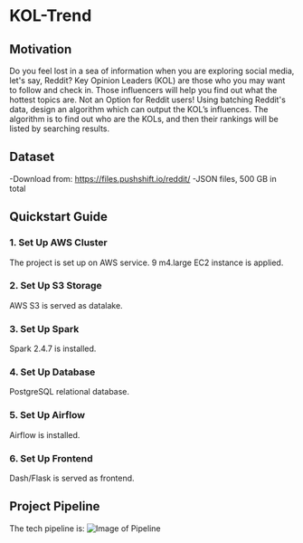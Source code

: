 # KOL-Trend

## Motivation
Do you feel lost in a sea of information when you are exploring social media, let's say, Reddit?
Key Opinion Leaders (KOL) are those who you may want to follow and check in. Those influencers will help you find out what the hottest topics are.
Not an Option for Reddit users!
Using batching Reddit's data, design an algorithm which can output the KOL’s influences. The algorithm is to find out who are the KOLs, and then their rankings will be listed by searching results.

## Dataset
-Download from: https://files.pushshift.io/reddit/
-JSON files, 500 GB in total

## Quickstart Guide
### 1. Set Up AWS Cluster
The project is set up on AWS service. 9 m4.large EC2 instance is applied.

### 2. Set Up S3 Storage
AWS S3 is served as datalake.

### 3. Set Up Spark
Spark 2.4.7 is installed.

### 4. Set Up Database
PostgreSQL relational database.

### 5. Set Up Airflow
Airflow is installed.

### 6. Set Up Frontend
Dash/Flask is served as frontend.

## Project Pipeline
The tech pipeline is:
![Image of Pipeline](https://github.com/lijinling530/KOL-Trend/blob/master/image/tech%20stack.png)
